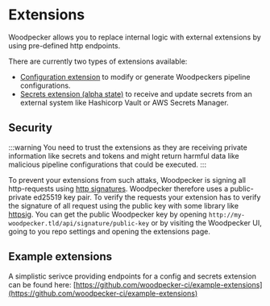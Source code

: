 # Extensions

Woodpecker allows you to replace internal logic with external extensions by using pre-defined http endpoints.

There are currently two types of extensions available:

- [Configuration extension](./40-configuration-extension.md) to modify or generate Woodpeckers pipeline configurations.
- [Secrets extension (alpha state)](./20-secrets-extension.md) to receive and update secrets from an external system like Hashicorp Vault or AWS Secrets Manager.

## Security

:::warning
You need to trust the extensions as they are receiving private information like secrets and tokens and might return harmful
data like malicious pipeline configurations that could be executed.
:::

To prevent your extensions from such attaks, Woodpecker is signing all http-requests using [http signatures](https://tools.ietf.org/html/draft-cavage-http-signatures). Woodpecker therefore uses a public-private ed25519 key pair. To verify the requests your extension has to verify the signature of all request using the public key with some library like [httpsig](https://github.com/go-fed/httpsig). You can get the public Woodpecker key by opening `http://my-woodpecker.tld/api/signature/public-key` or by visiting the Woodpecker UI, going to you repo settings and opening the extensions page.

## Example extensions

A simplistic serivce providing endpoints for a config and secrets extension can be found here: [https://github.com/woodpecker-ci/example-extensions](https://github.com/woodpecker-ci/example-extensions)
